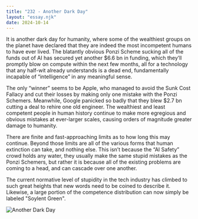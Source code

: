 ```yaml
---
title: "232 - Another Dark Day"
layout: "essay.njk"
date: 2024-10-14
---
```


It is another dark day for humanity, where some of the wealthiest groups on the planet have declared that they are indeed the most incompetent humans to have ever lived. The blatantly obvious Ponzi Scheme sucking all of the funds out of AI has secured yet another $6.6 bn in funding, which they’ll promptly blow on compute within the next few months, all for a technology that any half-wit already understands is a dead end, fundamentally incapable of “intelligence” in any meaningful sense.

The only “winner” seems to be Apple, who managed to avoid the Sunk Cost Fallacy and cut their losses by making only one mistake with the Ponzi Schemers. Meanwhile, Google panicked so badly that they blew $2.7 bn cutting a deal to rehire one old engineer. The wealthiest and least competent people in human history continue to make more egregious and obvious mistakes at ever-larger scales, causing orders of magnitude greater damage to humanity. 
 
There are finite and fast-approaching limits as to how long this may continue. Beyond those limits are all of the various forms that human extinction can take, and nothing else. This isn’t because the “AI Safety” crowd holds any water, they usually make the same stupid mistakes as the Ponzi Schemers, but rather it is because all of the existing problems are coming to a head, and can cascade over one another.

The current normative level of stupidity in the tech industry has climbed to such great heights that new words need to be coined to describe it. Likewise, a large portion of the competence distribution can now simply be labeled "Soylent Green".

![Another Dark Day](https://media.licdn.com/dms/image/v2/D5622AQH2IvpzDQhV3w/feedshare-shrink_800/feedshare-shrink_800/0/1727913404404?e=1736985600&v=beta&t=utZShyvZfTRNv2X4BNLQQVvPrLnu46qj2SNw1B1upkA)